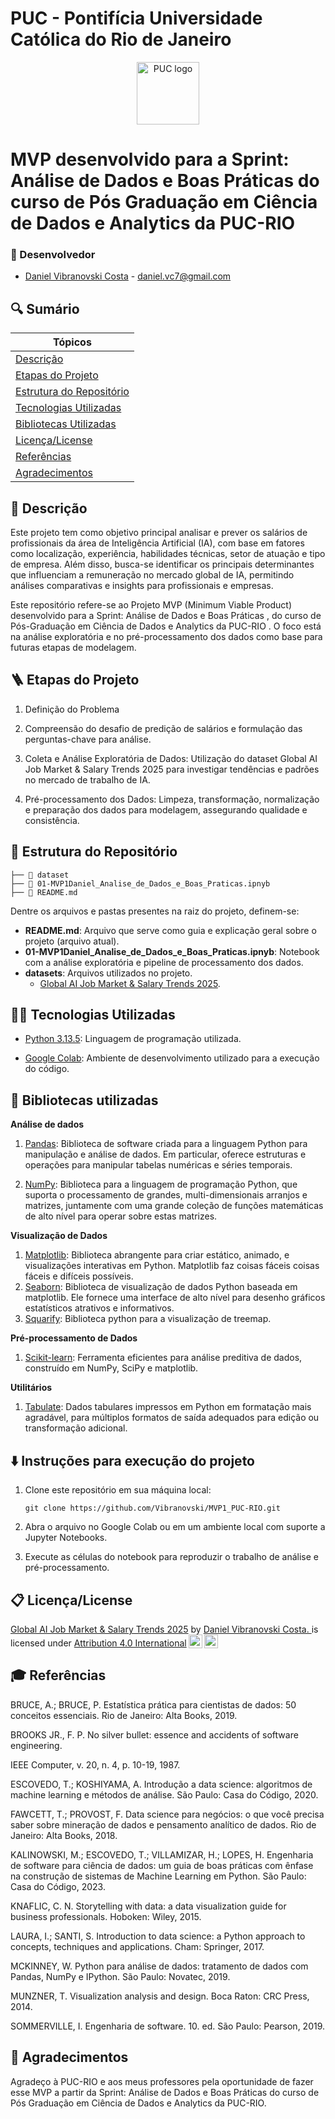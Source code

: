 # PUC - Pontifícia Universidade Católica do Rio de Janeiro

<p align="center">
  <img src="https://images.squarespace-cdn.com/content/v1/59a8480fccc5c52fff14d38a/1529026153457-7W1EX1C6VUVUNIQN0CE1/image-asset.png" alt="PUC logo" border="0" width="100px">
</p>

# MVP desenvolvido para a Sprint: Análise de Dados e Boas Práticas do curso de Pós Graduação em Ciência de Dados e Analytics da PUC-RIO

### 🚀 Desenvolvedor
- <a href="https://www.linkedin.com/in/daniel-vcosta/">Daniel Vibranovski Costa</a> - daniel.vc7@gmail.com

## 🔍 Sumário

| Tópicos|
|---|
| [Descrição](#-descrição)|
| [Etapas do Projeto](#-etapas-do-projeto)|
| [Estrutura do Repositório](#-estrutura-do-repositório)|
| [Tecnologias Utilizadas](#-tecnologias-utilizadas)|
| [Bibliotecas Utilizadas](#-bibliotecas-utilizadas)|
| [Licença/License](#-licençalicense)|
| [Referências](#-referências)|
| [Agradecimentos](#-agradecimentos)|


## 📜 Descrição

Este projeto tem como objetivo principal analisar e prever os salários de profissionais da área de Inteligência Artificial (IA), com base em fatores como localização, experiência, habilidades técnicas, setor de atuação e tipo de empresa. Além disso, busca-se identificar os principais determinantes que influenciam a remuneração no mercado global de IA, permitindo análises comparativas e insights para profissionais e empresas.

Este repositório refere-se ao Projeto MVP (Minimum Viable Product) desenvolvido para a Sprint: Análise de Dados e Boas Práticas , do curso de Pós-Graduação em Ciência de Dados e Analytics da PUC-RIO . O foco está na análise exploratória e no pré-processamento dos dados como base para futuras etapas de modelagem.


## 🪜 Etapas do Projeto

1) Definição do Problema

2) Compreensão do desafio de predição de salários e formulação das perguntas-chave para análise.

3) Coleta e Análise Exploratória de Dados: Utilização do dataset Global AI Job Market & Salary Trends 2025 para investigar tendências e padrões no mercado de trabalho de IA.

4) Pré-processamento dos Dados: Limpeza, transformação, normalização e preparação dos dados para modelagem, assegurando qualidade e consistência.

## 📁 Estrutura do Repositório

```
├── 📁 dataset
├── 📝 01-MVP1Daniel_Analise_de_Dados_e_Boas_Praticas.ipnyb
├── 📝 README.md

```

Dentre os arquivos e pastas presentes na raiz do projeto, definem-se:

- <b>README.md</b>: Arquivo que serve como guia e explicação geral sobre o projeto (arquivo atual).
- <b>01-MVP1Daniel_Analise_de_Dados_e_Boas_Praticas.ipnyb</b>: Notebook com a análise exploratória e pipeline de processamento dos dados.
- <b>datasets</b>: Arquivos utilizados no projeto.
  - [Global AI Job Market & Salary Trends 2025](https://www.kaggle.com/datasets/bismasajjad/global-ai-job-market-and-salary-trends-2025).


## 👨‍💻 Tecnologias Utilizadas

- [Python 3.13.5](https://www.python.org/downloads/release/python-3135/): Linguagem de programação utilizada.

- [Google Colab](https://colab.research.google.com/): Ambiente de desenvolvimento utilizado para a execução do código.


## 📄 Bibliotecas utilizadas

**Análise de dados**
1. [Pandas](https://pandas.pydata.org/): Biblioteca de software criada para a linguagem Python para manipulação e análise de dados. Em particular, oferece estruturas e operações para manipular tabelas numéricas e séries temporais.

2. [NumPy](https://numpy.org/): Biblioteca para a linguagem de programação Python, que suporta o processamento de grandes, multi-dimensionais arranjos e matrizes, juntamente com uma grande coleção de funções matemáticas de alto nível para operar sobre estas matrizes.

**Visualização de Dados**
1. [Matplotlib](https://matplotlib.org/): Biblioteca abrangente para criar estático, animado, e visualizações interativas em Python. Matplotlib faz coisas fáceis coisas fáceis e difíceis possíveis. 
2. [Seaborn](https://seaborn.pydata.org/): Biblioteca de visualização de dados Python baseada em matplotlib. Ele fornece uma interface de alto nível para desenho gráficos estatísticos atrativos e informativos. 
3. [Squarify](https://pypi.org/project/squarify/): Biblioteca python para a visualização de treemap.

**Pré-processamento de Dados**
1. [Scikit-learn](https://scikit-learn.org/stable/): Ferramenta eficientes para análise preditiva de dados, construído em NumPy, SciPy e matplotlib.

**Utilitários** 
1. [Tabulate](https://pypi.org/project/tabulate/): Dados tabulares impressos em Python em formatação mais agradável, para múltiplos formatos de saída adequados para edição ou transformação adicional.


## ⬇️ Instruções para execução do projeto

1. Clone este repositório em sua máquina local:

    ```git clone https://github.com/Vibranovski/MVP1_PUC-RIO.git```

2. Abra o arquivo no Google Colab ou em um ambiente local com suporte a Jupyter Notebooks.

3. Execute as células do notebook para reproduzir o trabalho de análise e pré-processamento.


## 📋 Licença/License

<p xmlns:cc="http://creativecommons.org/ns#" xmlns:dct="http://purl.org/dc/terms/"><a property="dct:title" rel="cc:attributionURL" href="#">Global AI Job Market & Salary Trends 2025</a> by <a rel="cc:attributionURL dct:creator" property="cc:attributionName" href="#">Daniel Vibranovski Costa.
</a> is 
licensed under <a href="http://creativecommons.org/licenses/by/4.0/?ref=chooser-v1" target="_blank" rel="license noopener noreferrer" style="display:inline-block;">Attribution 4.0 International<img style="height:22px!important;margin-left:3px;vertical-align:text-bottom;" src="https://mirrors.creativecommons.org/presskit/icons/cc.svg?ref=chooser-v1"><img style="height:22px!important;margin-left:3px;vertical-align:text-bottom;" src="https://mirrors.creativecommons.org/presskit/icons/by.svg?ref=chooser-v1"></a></p>

## 🎓 Referências

BRUCE, A.; BRUCE, P. Estatística prática para cientistas de dados: 50 conceitos essenciais. Rio de Janeiro: Alta Books, 2019.

BROOKS JR., F. P. No silver bullet: essence and accidents of software engineering.

IEEE Computer, v. 20, n. 4, p. 10-19, 1987.

ESCOVEDO, T.; KOSHIYAMA, A. Introdução a data science: algoritmos de
machine learning e métodos de análise. São Paulo: Casa do Código, 2020.

FAWCETT, T.; PROVOST, F. Data science para negócios: o que você precisa saber sobre mineração de dados e pensamento analítico de dados. Rio de Janeiro: Alta Books, 2018.

KALINOWSKI, M.; ESCOVEDO, T.; VILLAMIZAR, H.; LOPES, H. Engenharia
de software para ciência de dados: um guia de boas práticas com ênfase na construção de sistemas de Machine Learning em Python. São Paulo: Casa do Código, 2023.

KNAFLIC, C. N. Storytelling with data: a data visualization guide for business professionals. Hoboken: Wiley, 2015.

LAURA, I.; SANTI, S. Introduction to data science: a Python approach to concepts, techniques and applications. Cham: Springer, 2017.

MCKINNEY, W. Python para análise de dados: tratamento de dados com Pandas, NumPy e IPython. São Paulo: Novatec, 2019.

MUNZNER, T. Visualization analysis and design. Boca Raton: CRC Press, 2014.

SOMMERVILLE, I. Engenharia de software. 10. ed. São Paulo: Pearson, 2019.

## 🙏 Agradecimentos

Agradeço à PUC-RIO e aos meus professores pela oportunidade de fazer esse MVP a partir da Sprint: Análise de Dados e Boas Práticas do curso de Pós Graduação em Ciência de Dados e Analytics da PUC-RIO.
